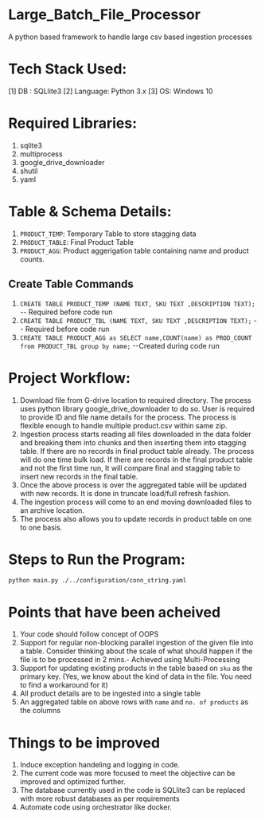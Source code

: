 # Large_Batch_File_Processor
A python based framework to handle large csv based ingestion processes

# Tech Stack Used:
  [1] DB : SQLlite3
  [2] Language: Python 3.x
  [3] OS: Windows 10

# Required Libraries:
1. sqlite3
2. multiprocess
3. google_drive_downloader
4. shutil
5. yaml

# Table & Schema Details:
1. `PRODUCT_TEMP`: Temporary Table to store stagging data 
2. `PRODUCT_TABLE`: Final Product Table
3. `PRODUCT_AGG`: Product aggerigation table containing name and product counts.

## Create Table Commands
1. `CREATE TABLE PRODUCT_TEMP (NAME TEXT, SKU TEXT ,DESCRIPTION TEXT);` -- Required before code run
2. `CREATE TABLE PRODUCT_TBL (NAME TEXT, SKU TEXT ,DESCRIPTION TEXT);`  -- Required before code run
3. `CREATE TABLE PRODUCT_AGG as SELECT name,COUNT(name) as PROD_COUNT from PRODUCT_TBL group by name;` --Created during code run

# Project Workflow:
1. Download file from G-drive location to required directory. The process uses python library google_drive_downloader to do so. User is required to provide ID and file name details for the process. The process is flexible enough to handle multiple product.csv within same zip.
2. Ingestion process starts reading all files downloaded in the data folder and breaking them into chunks and then inserting them into stagging table. If there are no records in final product table already. The process will do one time bulk load. If there are records in the final product table and not the first time run, It will compare final and stagging table to insert new records in the final table. 
3. Once the above process is over the aggregated table will be updated with new records. It is done in truncate load/full refresh fashion.
4. The ingestion process will come to an end moving downloaded files to an archive location.
5. The process also allows you to update records in product table on one to one basis.


# Steps to Run the Program:
`python main.py ./../configuration/conn_string.yaml`

# Points that have been acheived
1. Your code should follow concept of OOPS
2. Support for regular non-blocking parallel ingestion of the given file into a table. Consider thinking about the scale of what should happen if the file is to be processed in 2 mins.- Achieved using Multi-Processing
3. Support for updating existing products in the table based on `sku` as the primary key. (Yes, we know about the kind of data in the file. You need to find a workaround for it)
4. All product details are to be ingested into a single table
5. An aggregated table on above rows with `name` and `no. of products` as the columns

# Things to be improved

1. Induce exception handeling and logging in code.
2. The current code was more focused to meet the objective can be improved and optimized further.
3. The database currently used in the code is SQLlite3 can be replaced with more robust databases as per requirements
4. Automate code using orchestrator like docker.

